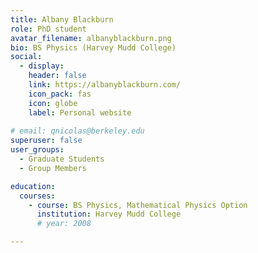 ```yaml
---
title: Albany Blackburn
role: PhD student
avatar_filename: albanyblackburn.png
bio: BS Physics (Harvey Mudd College)
social:
  - display:
    header: false
    link: https://albanyblackburn.com/
    icon_pack: fas
    icon: globe
    label: Personal website
    
# email: qnicolas@berkeley.edu
superuser: false
user_groups:
  - Graduate Students
  - Group Members

education:
  courses:
    - course: BS Physics, Mathematical Physics Option
      institution: Harvey Mudd College
      # year: 2008

---
```

